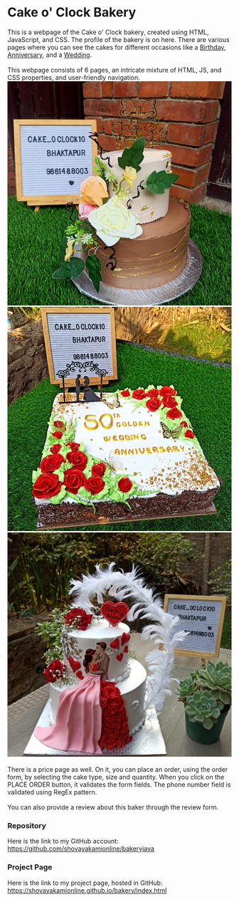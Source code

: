 # Cake o' Clock Bakery

 This is a webpage of the Cake o' Clock bakery, created using HTML, JavaScript, and CSS. The profile of the bakery is on here. There are various pages where you can see the cakes for different occasions like a [Birthday](src/main/resources/images/birthday/bd1.jpg), [Anniversary](src/main/resources/images/anniversary/an1.jpg), and a [Wedding](src/main/resources/images/wedding/wed1.jpg).
<br><br> This webpage consists of 6 pages, an intricate mixture of HTML, JS, and CSS properties, and user-friendly navigation.
![Birthday](src/main/resources/images/birthday/bd1.jpg)
<br>
![Anniversary](src/main/resources/images/anniversary/an1.jpg)
<br>
![Wedding](src/main/resources/images/wedding/wed1.jpg)
<br><br>
 There is a price page as well. On it, you can place an order, using the order form, by selecting the cake type, size and quantity. When you click on the PLACE ORDER button, it validates the form fields. The phone number field is validated using RegEx pattern.
<br><br> You can also provide a review about this baker through the review form.
### Repository
 Here is the link to my GitHub account: https://github.com/shovayakamionline/bakeryjava
### Project Page
 Here is the link to my project page, hosted in GitHub: https://shovayakamionline.github.io/bakery/index.html
